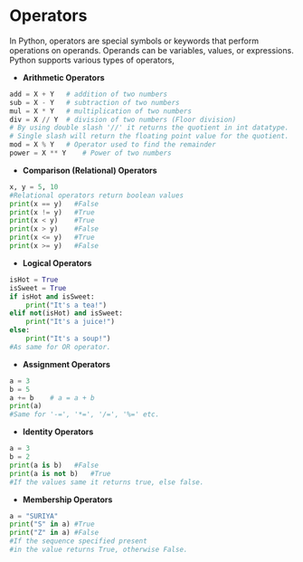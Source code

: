 # Operators

In Python, operators are special symbols or keywords that perform operations on operands. Operands can be variables, values, or expressions. Python supports various types of operators,

- **Arithmetic Operators**

```python
add = X + Y   # addition of two numbers
sub = X - Y   # subtraction of two numbers
mul = X * Y   # multiplication of two numbers
div = X // Y  # division of two numbers (Floor division)
# By using double slash '//' it returns the quotient in int datatype.
# Single slash will return the floating point value for the quotient.
mod = X % Y   # Operator used to find the remainder
power = X ** Y    # Power of two numbers

```

- **Comparison (Relational) Operators**

```python
x, y = 5, 10
#Relational operators return boolean values
print(x == y)   #False
print(x != y)   #True
print(x < y)    #True
print(x > y)    #False
print(x <= y)   #True
print(x >= y)   #False
```

- **Logical Operators**

```python
isHot = True
isSweet = True
if isHot and isSweet:
    print("It's a tea!")
elif not(isHot) and isSweet:
    print("It's a juice!")
else:
    print("It's a soup!")
#As same for OR operator.
```

- **Assignment Operators**

```python
a = 3
b = 5
a += b    # a = a + b
print(a)
#Same for '-=', '*=', '/=', '%=' etc.
```

- **Identity Operators**

```python
a = 3
b = 2
print(a is b)   #False
print(a is not b)   #True
#If the values same it returns true, else false.
```

- **Membership Operators**

```python
a = "SURIYA"
print("S" in a) #True
print("Z" in a) #False
#If the sequence specified present 
#in the value returns True, otherwise False.
```
